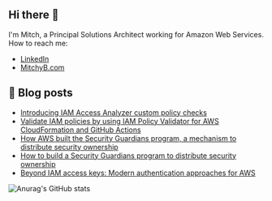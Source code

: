 ## Hi there 👋

I'm Mitch, a Principal Solutions Architect working for Amazon Web Services. How to reach me:

- [LinkedIn](https://www.linkedin.com/in/mitchellbeaumont/)
- [MitchyB.com](https://www.mitchyb.com/)

## 📔 Blog posts

- [Introducing IAM Access Analyzer custom policy checks](https://aws.amazon.com/blogs/security/introducing-iam-access-analyzer-custom-policy-checks/)
- [Validate IAM policies by using IAM Policy Validator for AWS CloudFormation and GitHub Actions](https://aws.amazon.com/blogs/security/validate-iam-policies-by-using-iam-policy-validator-for-aws-cloudformation-and-github-actions/)
- [How AWS built the Security Guardians program, a mechanism to distribute security ownership](https://aws.amazon.com/blogs/security/introducing-iam-access-analyzer-custom-policy-checks/)
- [How to build a Security Guardians program to distribute security ownership](https://aws.amazon.com/blogs/security/how-to-build-your-own-security-guardians-program/)
- [Beyond IAM access keys: Modern authentication approaches for AWS](https://aws.amazon.com/blogs/security/beyond-iam-access-keys-modern-authentication-approaches-for-aws/)

![Anurag's GitHub stats](https://github-readme-stats.vercel.app/api?username=MitchyBAwesome&show_icons=true&theme=dracula)

<!--
**MitchyBAwesome/MitchyBAwesome** is a ✨ _special_ ✨ repository because its `README.md` (this file) appears on your GitHub profile.

Here are some ideas to get you started:

- 🔭 I’m currently working on ...
- 🌱 I’m currently learning ...
- 👯 I’m looking to collaborate on ...
- 🤔 I’m looking for help with ...
- 💬 Ask me about ...
- 📫 How to reach me: ...
- 😄 Pronouns: ...
- ⚡ Fun fact: ...
-->
